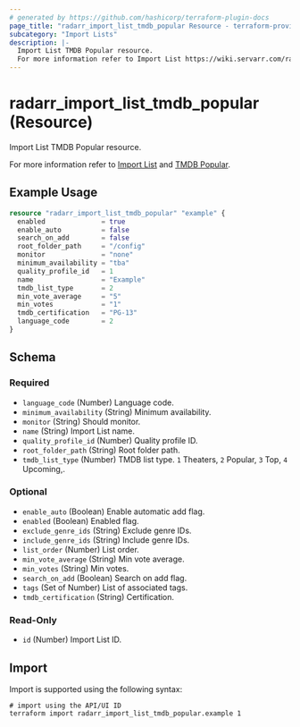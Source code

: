 ```yaml
---
# generated by https://github.com/hashicorp/terraform-plugin-docs
page_title: "radarr_import_list_tmdb_popular Resource - terraform-provider-radarr"
subcategory: "Import Lists"
description: |-
  Import List TMDB Popular resource.
  For more information refer to Import List https://wiki.servarr.com/radarr/settings#import-lists and TMDB Popular https://wiki.servarr.com/radarr/supported#tmdbpopularimport.
---
```


# radarr_import_list_tmdb_popular (Resource)

<!-- subcategory:Import Lists -->Import List TMDB Popular resource.
For more information refer to [Import List](https://wiki.servarr.com/radarr/settings#import-lists) and [TMDB Popular](https://wiki.servarr.com/radarr/supported#tmdbpopularimport).

## Example Usage

```terraform
resource "radarr_import_list_tmdb_popular" "example" {
  enabled              = true
  enable_auto          = false
  search_on_add        = false
  root_folder_path     = "/config"
  monitor              = "none"
  minimum_availability = "tba"
  quality_profile_id   = 1
  name                 = "Example"
  tmdb_list_type       = 2
  min_vote_average     = "5"
  min_votes            = "1"
  tmdb_certification   = "PG-13"
  language_code        = 2
}
```

<!-- schema generated by tfplugindocs -->
## Schema

### Required

- `language_code` (Number) Language code.
- `minimum_availability` (String) Minimum availability.
- `monitor` (String) Should monitor.
- `name` (String) Import List name.
- `quality_profile_id` (Number) Quality profile ID.
- `root_folder_path` (String) Root folder path.
- `tmdb_list_type` (Number) TMDB list type. `1` Theaters, `2` Popular, `3` Top, `4` Upcoming,.

### Optional

- `enable_auto` (Boolean) Enable automatic add flag.
- `enabled` (Boolean) Enabled flag.
- `exclude_genre_ids` (String) Exclude genre IDs.
- `include_genre_ids` (String) Include genre IDs.
- `list_order` (Number) List order.
- `min_vote_average` (String) Min vote average.
- `min_votes` (String) Min votes.
- `search_on_add` (Boolean) Search on add flag.
- `tags` (Set of Number) List of associated tags.
- `tmdb_certification` (String) Certification.

### Read-Only

- `id` (Number) Import List ID.

## Import

Import is supported using the following syntax:

```shell
# import using the API/UI ID
terraform import radarr_import_list_tmdb_popular.example 1
```
